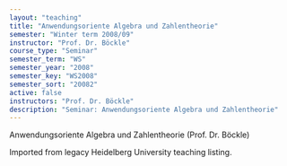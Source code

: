 ```yaml
---
layout: "teaching"
title: "Anwendungsoriente Algebra und Zahlentheorie"
semester: "Winter term 2008/09"
instructor: "Prof. Dr. Böckle"
course_type: "Seminar"
semester_term: "WS"
semester_year: "2008"
semester_key: "WS2008"
semester_sort: "20082"
active: false
instructors: "Prof. Dr. Böckle"
description: "Seminar: Anwendungsoriente Algebra und Zahlentheorie"
---
```


Anwendungsoriente Algebra und Zahlentheorie (Prof. Dr. Böckle)

Imported from legacy Heidelberg University teaching listing.